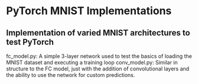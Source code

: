 # PyTorch MNIST Implementations
Implementation of varied MNIST architectures to test PyTorch
------------------------------------------------------------
fc_model.py: A simple 3-layer network used to test the basics of loading the MNIST dataset and executing a training loop
conv_model.py: Similar in structure to the FC model, just with the addition of convolutional layers and the ability to use the network for custom predictions.
